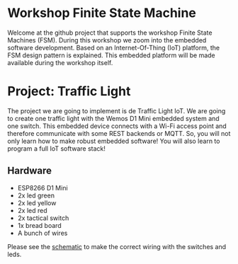 # Workshop Finite State Machine
Welcome at the github project that supports the workshop Finite State Machines (FSM). During this workshop we zoom into the embedded software development. Based on an Internet-Of-Thing (IoT) platform, the FSM design pattern is explained. This embedded platform will be made available during the workshop itself.

# Project: Traffic Light
The project we are going to implement is de Traffic Light IoT. We are going to create one traffic light with the Wemos D1 Mini embedded system and one switch. This embedded device connects with a Wi-Fi access point and therefore communicate with some REST backends or MQTT. So, you will not only learn how to make robust embedded software! You will also learn to program a full IoT software stack!

## Hardware
* ESP8266 D1 Mini
* 2x led green
* 2x led yellow
* 2x led red
* 2x tactical switch
* 1x bread board
* A bunch of wires

Please see the [schematic](https://github.com/macsnoeren/internet-of-things/blob/development/workshop-fsm/Schematic%20Traffic%20Light%20Project.pdf) to make the correct wiring with the switches and leds.

